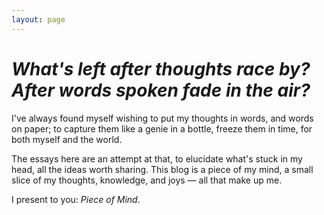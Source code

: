 ```yaml
---
layout: page
---
```


# *What's left after thoughts race by? <br> After words spoken fade in the air?*


I've always found myself wishing to put my thoughts in words, and words on paper; to capture them like a genie in a bottle, freeze them in time, for both myself and the world. 


The essays here are an attempt at that, to elucidate what's stuck in my head, all the ideas worth sharing. This blog is a piece of my mind, a small slice of my thoughts, knowledge, and joys — all that make up me. 


I present to you: *Piece of Mind*.